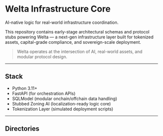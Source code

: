 # Welta Infrastructure Core

AI-native logic for real-world infrastructure coordination.

This repository contains early-stage architectural schemas and protocol stubs powering Welta — a next-gen infrastructure layer built for tokenized assets, capital-grade compliance, and sovereign-scale deployment.

> Welta operates at the intersection of AI, real-world assets, and modular protocol design.

---

## Stack
- Python 3.11+
- FastAPI (for orchestration APIs)
- SQLModel (modular onchain/offchain data handling)
- Stubbed Zoning AI (localization-ready logic core)
- Tokenization Layer (simulated deployment scripts)

---

## Directories
